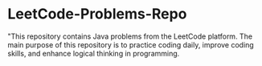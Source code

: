 # LeetCode-Problems-Repo
"This repository contains Java problems from the LeetCode platform. The main purpose of this repository is to practice coding daily, improve coding skills, and enhance logical thinking in programming.
